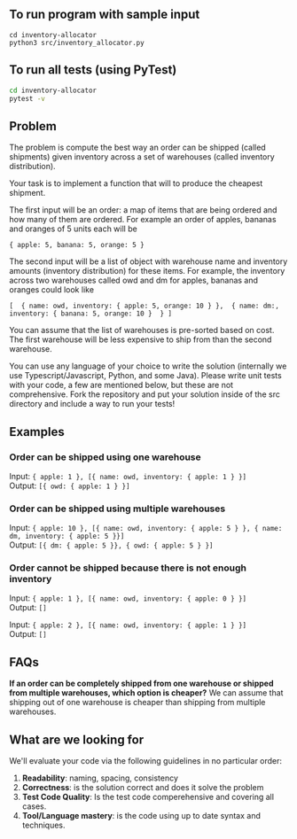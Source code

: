 
## To run program with sample input
```python3
cd inventory-allocator
python3 src/inventory_allocator.py
```

## To run all tests (using PyTest)
```bash
cd inventory-allocator
pytest -v
```

## Problem

The problem is compute the best way an order can be shipped (called shipments) given inventory across a set of warehouses (called inventory distribution). 

Your task is to implement a function that will to produce the cheapest shipment.

The first input will be an order: a map of items that are being ordered and how many of them are ordered. For example an order of apples, bananas and oranges of 5 units each will be 

`{ apple: 5, banana: 5, orange: 5 }`

The second input will be a list of object with warehouse name and inventory amounts (inventory distribution) for these items. For example, the inventory across two warehouses called owd and dm for apples, bananas and oranges could look like

`[ 
    {
    	name: owd,
    	inventory: { apple: 5, orange: 10 }
    }, 
    {
    	name: dm:,
    	inventory: { banana: 5, orange: 10 } 
    }
]`

You can assume that the list of warehouses is pre-sorted based on cost. The first warehouse will be less expensive to ship from than the second warehouse.

You can use any language of your choice to write the solution (internally we use Typescript/Javascript, Python, and some Java). Please write unit tests with your code, a few are mentioned below, but these are not comprehensive. Fork the repository and put your solution inside of the src directory and include a way to run your tests!

## Examples

### Order can be shipped using one warehouse

Input: `{ apple: 1 }, [{ name: owd, inventory: { apple: 1 } }]`  
Output: `[{ owd: { apple: 1 } }]`

### Order can be shipped using multiple warehouses

Input: `{ apple: 10 }, [{ name: owd, inventory: { apple: 5 } }, { name: dm, inventory: { apple: 5 }}]`  
Output: `[{ dm: { apple: 5 }}, { owd: { apple: 5 } }]`

### Order cannot be shipped because there is not enough inventory

Input: `{ apple: 1 }, [{ name: owd, inventory: { apple: 0 } }]`  
Output: `[]`

Input: `{ apple: 2 }, [{ name: owd, inventory: { apple: 1 } }]`  
Output: `[]`

## FAQs
**If an order can be completely shipped from one warehouse or shipped from multiple warehouses, which option is cheaper?**
  We can assume that shipping out of one warehouse is cheaper than shipping from multiple warehouses.

## What are we looking for

We'll evaluate your code via the following guidelines in no particular order:

1. **Readability**: naming, spacing, consistency
2. **Correctness**: is the solution correct and does it solve the problem
1. **Test Code Quality**: Is the test code comperehensive and covering all cases.
1. **Tool/Language mastery**: is the code using up to date syntax and techniques. 
